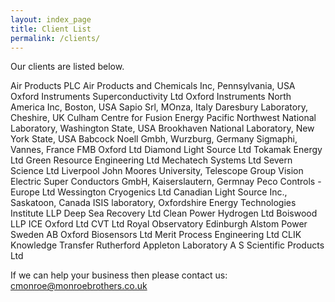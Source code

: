 ```yaml
---
layout: index_page
title: Client List
permalink: /clients/
---
```


Our clients are listed below.

Air Products PLC
Air Products and Chemicals Inc, Pennsylvania, USA
Oxford Instruments Superconductivity Ltd
Oxford Instruments North America Inc, Boston, USA
Sapio Srl, MOnza, Italy
Daresbury Laboratory, Cheshire, UK
Culham Centre for Fusion Energy
Pacific Northwest National Laboratory, Washington State, USA
Brookhaven National Laboratory, New York State, USA
Babcock Noell Gmbh, Wurzburg, Germany
Sigmaphi, Vannes, France
FMB Oxford Ltd
Diamond Light Source Ltd
Tokamak Energy Ltd
Green Resource Engineering Ltd
Mechatech Systems Ltd
Severn Science Ltd
Liverpool John Moores University, Telescope Group
Vision Electric Super Conductors GmbH, Kaiserslautern, Germnay
Peco Controls - Europe Ltd
Wessington Cryogenics Ltd
Canadian Light Source Inc., Saskatoon, Canada
ISIS laboratory, Oxfordshire
Energy Technologies Institute LLP
Deep Sea Recovery Ltd
Clean Power Hydrogen Ltd
Boiswood LLP
ICE Oxford Ltd
CVT Ltd
Royal Observatory Edinburgh
Alstom Power Sweden AB
Oxford Biosensors Ltd
Merit Process Engineering Ltd
CLIK Knowledge Transfer
Rutherford Appleton Laboratory
A S Scientific Products Ltd



If we can help your business then please contact us: [cmonroe@monroebrothers.co.uk](cmonroe@monroebrothers.co.uk)

